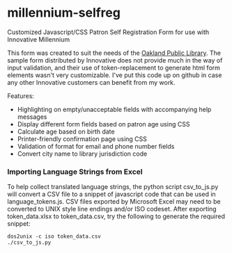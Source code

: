 # millennium-selfreg

Customized Javascript/CSS Patron Self Registration Form for use with Innovative Millennium

This form was created to suit the needs of the [Oakland Public Library](http://www.oaklandlibrary.org). The sample form distributed by Innovative does not provide much in the way of input validation, and their use of token-replacement to generate html form elements wasn't very customizable. I've put this code up on github in case any other Innovative customers can benefit from my work.

Features:

- Highlighting on empty/unacceptable fields with accompanying help messages
- Display different form fields based on patron age using CSS
- Calculate age based on birth date
- Printer-friendly confirmation page using CSS
- Validation of format for email and phone number fields
- Convert city name to library jurisdiction code

### Importing Language Strings from Excel

To help collect translated language strings, the python script csv_to_js.py will convert a CSV file to a snippet of javascript code that can be used in language_tokens.js. CSV files exported by Microsoft Excel may need to be converted to UNIX style line endings and/or ISO codeset. After exporting token_data.xlsx to token_data.csv, try the following to generate the required snippet:

    dos2unix -c iso token_data.csv
    ./csv_to_js.py

